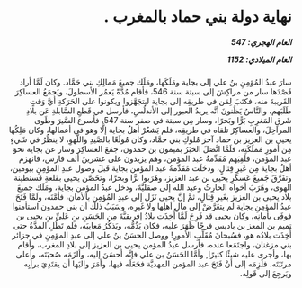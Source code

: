 <h1 dir="rtl">نهاية دولة بني حماد بالمغرب  .</h1>

<h5 dir="rtl">العام الهجري:  547

العام الميلادي: 1152

</h5>

<p dir="rtl">سارَ عبدُ المُؤمِنِ بنُ علي إلى بجاية ومَلَكَها، ومَلَك جميعَ مَمالِكِ بني حَمَّاد. وكان لَمَّا أراد قَصْدَها سار من مراكِشَ إلى سبتة سنة 546، فأقام مُدَّةً يَعمُر الأسطولَ، ويَجمَعُ العساكِرَ القَريبةَ منه، فكتَبَ لِمَن في طريقِه إلى بجاية ليتجَهَّزوا ويكونوا على الحَرَكةِ أيَّ وَقتٍ طَلَبَهم، والنَّاسُ يَظُنونَ أنَّه يريدُ العبور إلى الأندلُسِ، فأرسل في قَطعِ السَّابلةِ عَن بلادِ شَرقِ المَغرِبِ بَرًّا وبَحرًا، وسار مِن سبتة في صفر سنة 547، فأسرع السَّيرَ وطَوى المراحِلَ، والعساكِرُ تلقاه في طريقِه، فلم يَشعُرْ أهلُ بجاية إلَّا وهو في أعمالها، وكان مَلِكُها يحيى بن العزيز بن حماد آخرَ مُلوكِ بني حمَّاد، وكان مُولَعًا بالصَّيدِ واللَّهوِ، لا ينظُرُ في شَيءٍ مِن أمورِ مَملَكَتِه، فلَمَّا اتَّصَلَ الخبَرُ بميمون بن حمدون، جمَعَ العساكِرَ وسار عن بجاية نحوَ عبد المؤمن، فلَقِيَهم مُقَدِّمةُ عبد المؤمن، وهم يزيدون على عشرينَ ألف فارس، فانهزم أهلُ بجاية مِن غَيرِ قِتالٍ، ودخَلَت مُقَدِّمةُ عبد المؤمن بجاية قَبلَ وصول عبدِ المؤمِنِ بيومين، وتفَرَّقَ جَميعُ عَسكَرِ يحيى بن عبد العزيز، وهَرَبوا برًّا وبحرًا، وتحَصَّن يحيى بقلعةِ قسنطينة الهوى، وهَرَبَ أخواه الحارِثُ وعبد الله إلى صقليَّةَ، ودخل عبدُ المؤمن بجاية، ومَلَك جميعَ بلاد يحيى بن العزيز بغَيرِ قِتالٍ، ثمَّ إنَّ يحيى نَزَل إلى عبدِ المُؤمِنِ بالأمان، فأمَّنَه، ولَمَّا فَتَحَ عبدُ المؤمِنِ بجاية لم يتعَرَّضْ إلى مالِ أهلِها ولا غَيرِه، وسَبَبُ ذلك أن بني حمدون استأمنوا فوفَى بأمانِه، وكان يحيى قد فَرِحَ لَمَّا أُخِذَت بلادُ إفريقيَّةَ مِن الحَسَنِ بنِ عَليِّ بنِ يحيى بن تميم بن المعز بن باديس فرحًا ظَهَرَ عليه، فكان يَذُمُّه، ويَذكُرُ مَعايبَه، فلم تَطُلِ المدَّةُ حتى أُخِذَت بلادُه هو، فسُبحانَ مُقَلِّبِ الأمورِ! ووصل الحسَنُ بنُ علي إلى عبدِ المؤمِنِ في جزائر بني مزغنان، واجتَمَعا عنده، فأرسل عبدُ المؤمن يحيى بن العزيز إلى بلادِ المغرب، وأقام بها، وأجرى عليه شيئًا كثيرًا, وأمَّا الحَسَنُ بن علي فإنَّه أحسَنَ إليه، وألزَمَه صُحبَتَه، وأعلى مرتَبَتَه، فلَزِمَه إلى أنْ فَتَحَ عبد المؤمن المهديَّة فجَعَلَه فيها، وأمَرَ واليَها أن يقتَدِيَ برأيِه ويَرجِعَ إلى قَولِه.</p></br>
